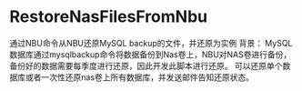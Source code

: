 # RestoreNasFilesFromNbu
通过NBU命令从NBU还原MySQL backup的文件，并还原为实例
背景：
MySQL数据库通过mysqlbackup命令将数据备份到Nas卷上，NBU对NAS卷进行备份，备份好的数据需要每季度进行还原，因此开发此脚本进行还原。
可以还原单个数据库或者一次性还原nas卷上所有数据库，并发送邮件告知还原状态。
